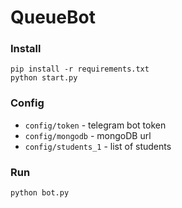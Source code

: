 # QueueBot

### Install

```commandline
pip install -r requirements.txt
python start.py
```

### Config

+ ```config/token``` - telegram bot token
+ ```config/mongodb``` - mongoDB url
+ ```config/students_1``` - list of students 

### Run

```commandline
python bot.py
```